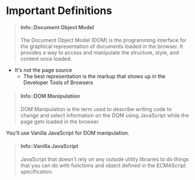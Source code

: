 # Important Definitions

> #### Info::Document Object Model
>
> The Document Object Model (DOM) is the programming interface for the graphical representation of documents loaded in the browser. It provides a way to access and manipulate the structure, style, and content once loaded.

- It's not the page source
    - The best representation is the markup that shows up in the Developer Tools of Browsers

> #### Info::DOM Manipulation
>
> DOM Manipulation is the term used to describe writing code to change and select information on the DOM using JavaScript while the page gets loaded in the browser.

You'll use Vanilla JavaScript for DOM manipulation.

> #### Info::Vanilla JavaScript
>
> JavaScript that doesn't rely on any outside utility libraries to do things that you can do with functions and object defined in the ECMAScript specification.
